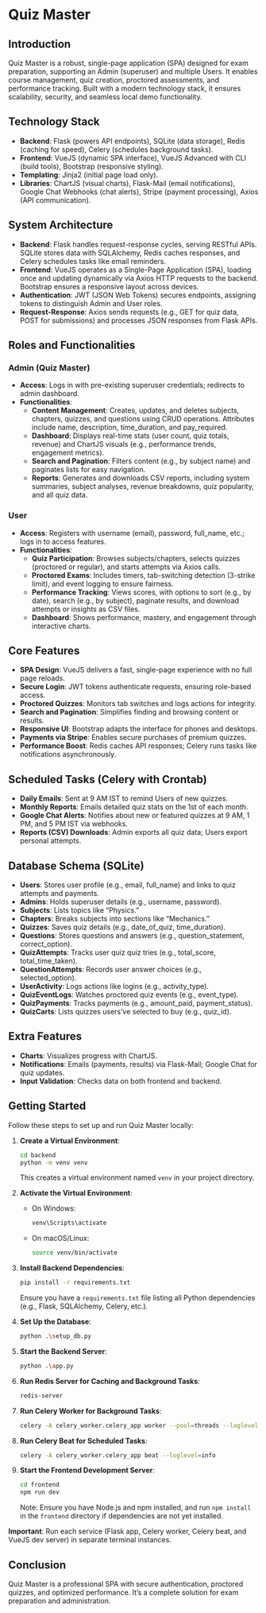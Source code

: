 # Quiz Master

## Introduction
Quiz Master is a robust, single-page application (SPA) designed for exam preparation, supporting an Admin (superuser) and multiple Users. It enables course management, quiz creation, proctored assessments, and performance tracking. Built with a modern technology stack, it ensures scalability, security, and seamless local demo functionality.

## Technology Stack
- **Backend**: Flask (powers API endpoints), SQLite (data storage), Redis (caching for speed), Celery (schedules background tasks).
- **Frontend**: VueJS (dynamic SPA interface), VueJS Advanced with CLI (build tools), Bootstrap (responsive styling).
- **Templating**: Jinja2 (initial page load only).
- **Libraries**: ChartJS (visual charts), Flask-Mail (email notifications), Google Chat Webhooks (chat alerts), Stripe (payment processing), Axios (API communication).

## System Architecture
- **Backend**: Flask handles request-response cycles, serving RESTful APIs. SQLite stores data with SQLAlchemy, Redis caches responses, and Celery schedules tasks like email reminders.
- **Frontend**: VueJS operates as a Single-Page Application (SPA), loading once and updating dynamically via Axios HTTP requests to the backend. Bootstrap ensures a responsive layout across devices.
- **Authentication**: JWT (JSON Web Tokens) secures endpoints, assigning tokens to distinguish Admin and User roles.
- **Request-Response**: Axios sends requests (e.g., GET for quiz data, POST for submissions) and processes JSON responses from Flask APIs.


## Roles and Functionalities

### Admin (Quiz Master)
- **Access**: Logs in with pre-existing superuser credentials; redirects to admin dashboard.
- **Functionalities**:
  - **Content Management**: Creates, updates, and deletes subjects, chapters, quizzes, and questions using CRUD operations. Attributes include name, description, time_duration, and pay_required.
  - **Dashboard**: Displays real-time stats (user count, quiz totals, revenue) and ChartJS visuals (e.g., performance trends, engagement metrics).
  - **Search and Pagination**: Filters content (e.g., by subject name) and paginates lists for easy navigation.
  - **Reports**: Generates and downloads CSV reports, including system summaries, subject analyses, revenue breakdowns, quiz popularity, and all quiz data.

### User
- **Access**: Registers with username (email), password, full_name, etc.; logs in to access features.
- **Functionalities**:
  - **Quiz Participation**: Browses subjects/chapters, selects quizzes (proctored or regular), and starts attempts via Axios calls.
  - **Proctored Exams**: Includes timers, tab-switching detection (3-strike limit), and event logging to ensure fairness.
  - **Performance Tracking**: Views scores, with options to sort (e.g., by date), search (e.g., by subject), paginate results, and download attempts or insights as CSV files.
  - **Dashboard**: Shows performance, mastery, and engagement through interactive charts.

## Core Features
- **SPA Design**: VueJS delivers a fast, single-page experience with no full page reloads.
- **Secure Login**: JWT tokens authenticate requests, ensuring role-based access.
- **Proctored Quizzes**: Monitors tab switches and logs actions for integrity.
- **Search and Pagination**: Simplifies finding and browsing content or results.
- **Responsive UI**: Bootstrap adapts the interface for phones and desktops.
- **Payments via Stripe**: Enables secure purchases of premium quizzes.
- **Performance Boost**: Redis caches API responses; Celery runs tasks like notifications asynchronously.

## Scheduled Tasks (Celery with Crontab)
- **Daily Emails**: Sent at 9 AM IST to remind Users of new quizzes.
- **Monthly Reports**: Emails detailed quiz stats on the 1st of each month.
- **Google Chat Alerts**: Notifies about new or featured quizzes at 9 AM, 1 PM, and 5 PM IST via webhooks.
- **Reports (CSV) Downloads**: Admin exports all quiz data; Users export personal attempts.

## Database Schema (SQLite)
- **Users**: Stores user profile (e.g., email, full_name) and links to quiz attempts and payments.
- **Admins**: Holds superuser details (e.g., username, password).
- **Subjects**: Lists topics like “Physics.”
- **Chapters**: Breaks subjects into sections like “Mechanics.”
- **Quizzes**: Saves quiz details (e.g., date_of_quiz, time_duration).
- **Questions**: Stores questions and answers (e.g., question_statement, correct_option).
- **QuizAttempts**: Tracks user quiz  quiz tries (e.g., total_score, total_time_taken).
- **QuestionAttempts**: Records user answer choices (e.g., selected_option).
- **UserActivity**: Logs actions like logins (e.g., activity_type).
- **QuizEventLogs**: Watches proctored quiz events (e.g., event_type).
- **QuizPayments**: Tracks payments (e.g., amount_paid, payment_status).
- **QuizCarts**: Lists quizzes users’ve selected to buy (e.g., quiz_id).

## Extra Features
- **Charts**: Visualizes progress with ChartJS.
- **Notifications**: Emails (payments, results) via Flask-Mail; Google Chat for quiz updates.
- **Input Validation**: Checks data on both frontend and backend.

## Getting Started
Follow these steps to set up and run Quiz Master locally:

1. **Create a Virtual Environment**:
   ```bash
   cd backend
   python -m venv venv
   ```
   This creates a virtual environment named `venv` in your project directory.

2. **Activate the Virtual Environment**:
   - On Windows:
     ```bash
     venv\Scripts\activate
     ```
   - On macOS/Linux:
     ```bash
     source venv/bin/activate
     ```

3. **Install Backend Dependencies**:
   ```bash
   pip install -r requirements.txt
   ```
   Ensure you have a `requirements.txt` file listing all Python dependencies (e.g., Flask, SQLAlchemy, Celery, etc.).

4. **Set Up the Database**:
   ```bash
   python .\setup_db.py
   ```

5. **Start the Backend Server**:
   ```bash
   python .\app.py
   ```
6. **Run Redis Server for Caching and Background Tasks**:
   ```bash
   redis-server  
   ```

7. **Run Celery Worker for Background Tasks**:
   ```bash
   celery -A celery_worker.celery_app worker --pool=threads --loglevel=info
   ```

8. **Run Celery Beat for Scheduled Tasks**:
   ```bash
   celery -A celery_worker.celery_app beat --loglevel=info
   ```

9. **Start the Frontend Development Server**:
   ```bash
   cd frontend
   npm run dev
   ```
   Note: Ensure you have Node.js and npm installed, and run `npm install` in the `frontend` directory if dependencies are not yet installed.

**Important**: Run each service (Flask app, Celery worker, Celery beat, and VueJS dev server) in separate terminal instances.

## Conclusion
Quiz Master is a professional SPA with secure authentication, proctored quizzes, and optimized performance. It’s a complete solution for exam preparation and administration.
